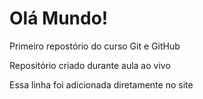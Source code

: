 # Olá Mundo!
 Primeiro repostório do curso Git e GitHub

 Repositório criado durante aula ao vivo 

Essa linha foi adicionada diretamente  no site
